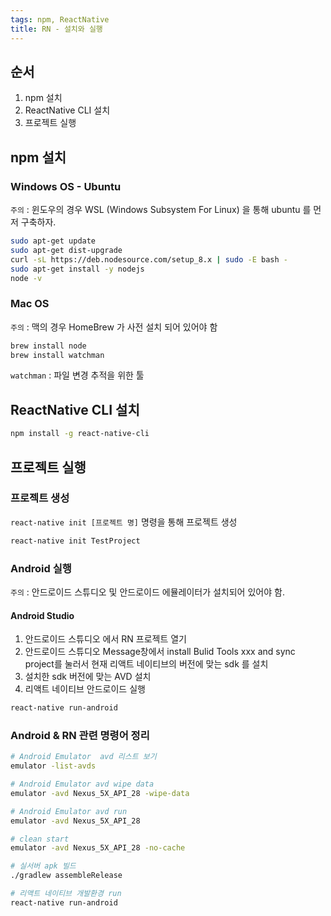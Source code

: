 ```yaml
---
tags: npm, ReactNative
title: RN - 설치와 실행
---
```


## 순서
1. npm 설치
2. ReactNative CLI 설치
3. 프로젝트 실행

## npm 설치
### Windows OS - Ubuntu
`주의` : 윈도우의 경우 WSL (Windows Subsystem For Linux) 을 통해 ubuntu 를 먼저 구축하자.
```bash
sudo apt-get update
sudo apt-get dist-upgrade
curl -sL https://deb.nodesource.com/setup_8.x | sudo -E bash -
sudo apt-get install -y nodejs
node -v
```

### Mac OS
`주의` : 맥의 경우 HomeBrew 가 사전 설치 되어 있어야 함
```bash
brew install node
brew install watchman
```
`watchman` : 파일 변경 추적을 위한 툴

## ReactNative CLI  설치
```bash
npm install -g react-native-cli
```

## 프로젝트 실행
### 프로젝트 생성
`react-native init [프로젝트 명]` 명령을 통해 프로젝트 생성
```bash
react-native init TestProject
```

### Android 실행
`주의` : 안드로이드 스튜디오 및 안드로이드 에뮬레이터가 설치되어 있어야 함.

#### Android Studio
1. 안드로이드 스튜디오 에서 RN 프로젝트 열기
2. 안드로이드 스튜디오 Message창에서 install Bulid Tools xxx and sync project를 눌러서 현재 리액트 네이티브의 버전에 맞는 sdk 를 설치
3. 설치한 sdk 버전에 맞는 AVD 설치
4. 리액트 네이티브 안드로이드 실행

```bash
react-native run-android
```

### Android & RN 관련 명령어 정리
``` bash
# Android Emulator  avd 리스트 보기
emulator -list-avds

# Android Emulator avd wipe data
emulator -avd Nexus_5X_API_28 -wipe-data

# Android Emulator avd run
emulator -avd Nexus_5X_API_28

# clean start
emulator -avd Nexus_5X_API_28 -no-cache

# 실서버 apk 빌드
./gradlew assembleRelease

# 리액트 네이티브 개발환경 run
react-native run-android
```